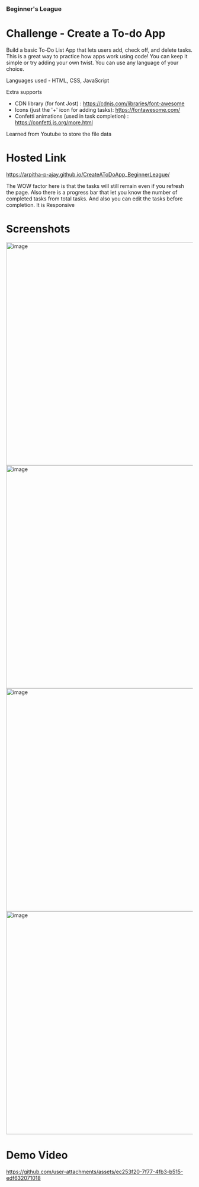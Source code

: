 ### Beginner's League

# Challenge - Create a To-do App
Build a basic To-Do List App that lets users add, check off, and delete tasks. This is a great way to practice how apps work using code! You can keep it simple or try adding your own twist. You can use any language of your choice.

Languages used - HTML, CSS, JavaScript

Extra supports 
- CDN library (for font Jost) :  https://cdnjs.com/libraries/font-awesome
- Icons (just the '+' icon for adding tasks):  https://fontawesome.com/
- Confetti animations (used in task completion) :  https://confetti.js.org/more.html

Learned from Youtube to store the file data 

# Hosted Link

https://arpitha-p-ajay.github.io/CreateAToDoApp_BeginnerLeague/

The WOW factor here is that the tasks will still remain even if you refresh the page. Also there is a progress bar that let you know the number of completed tasks from total tasks.
And also you can edit the tasks before completion. It is Responsive

# Screenshots

<img width="960" height="600" alt="image" src="https://github.com/user-attachments/assets/5f3c76e7-b008-4aff-8818-83257b3c14f4" />
<img width="960" height="600" alt="image" src="https://github.com/user-attachments/assets/c9a9e41b-39af-4391-9e4a-681ae630ec6a" />
<img width="960" height="600" alt="image" src="https://github.com/user-attachments/assets/dfa10043-cc23-45f6-8d32-b933e75779f2" />
<img width="960" height="600" alt="image" src="https://github.com/user-attachments/assets/0f782b05-fce4-4f9b-a1fa-4e866c45b479" />

# Demo Video 

https://github.com/user-attachments/assets/ec253f20-7f77-4fb3-b515-edf632071018



